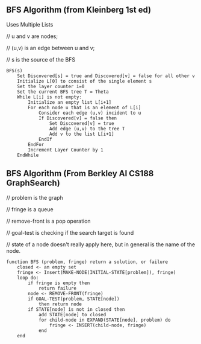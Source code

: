 
## BFS Algorithm (from Kleinberg 1st ed)
Uses Multiple Lists

// u and v are nodes; 

// (u,v) is an edge between u and v;

// s is the source of the BFS

	BFS(s)
		Set Discovered[s] = true and Discovered[v] = false for all other v
		Initialize L[0] to consist of the single element s
		Set the layer counter i=0
		Set the current BFS tree T = Theta
		While L[i] is not empty: 
			Initialize an empty list L[i+1]
			For each node u that is an element of L[i]
				Consider each edge (u,v) incident to u
				If Discovered[v] = false then
					Set Discovered[v] = true
					Add edge (u,v) to the tree T
					Add v to the list L[i+1]
				EndIf
			EndFor
			Increment Layer Counter by 1
		EndWhile

## BFS Algorithm (From Berkley AI CS188 GraphSearch)

// problem is the graph

// fringe is a queue

// remove-front is a pop operation

// goal-test is checking if the search target is found

// state of a node doesn't really apply here, but in general is the name of the node. 

	function BFS (problem, fringe) return a solution, or failure
		closed <- an empty set
		fringe <- Insert(MAKE-NODE(INITIAL-STATE[problem]), fringe) 	
		loop do:
			if fringe is empty then 
				return failure
			node <- REMOVE-FRONT(fringe)
			if GOAL-TEST(problem, STATE[node]) 
				then return node
			if STATE[node] is not in closed then
				add STATE[node] to closed
				for child-node in EXPAND(STATE[node], problem) do
					fringe <- INSERT(child-node, fringe)
				end
		end